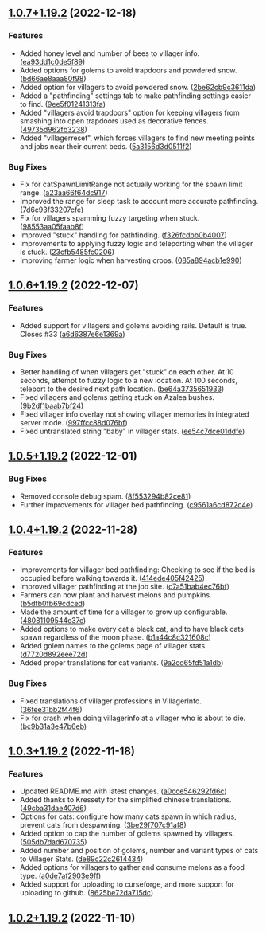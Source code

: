 

## [1.0.7+1.19.2](https://gitlab.com/html-validate/html-validate/compare/1.0.7+1.19.2) (2022-12-18)

### Features

 -  Added honey level and number of bees to villager info. ([ea93dd1c0de5f89](https://gitlab.com/html-validate/html-validate/commit/ea93dd1c0de5f894a8ace9aa80bdec9848a253a3))
 -  Added options for golems to avoid trapdoors and powdered snow. ([bd66ae8aaa80f98](https://gitlab.com/html-validate/html-validate/commit/bd66ae8aaa80f986688c28c8c5fffeae8b4da3e3))
 -  Added option for villagers to avoid powdered snow. ([2be62cb9c3611da](https://gitlab.com/html-validate/html-validate/commit/2be62cb9c3611dab785aa432a2de9a50532a1ec7))
 -  Added a "pathfinding" settings tab to make pathfinding settings easier to find. ([9ee5f01241313fa](https://gitlab.com/html-validate/html-validate/commit/9ee5f01241313fabd5c18761d8af9e853592f182))
 -  Added "villagers avoid trapdoors" option for keeping villagers from smashing into open trapdoors used as decorative fences. ([49735d962fb3238](https://gitlab.com/html-validate/html-validate/commit/49735d962fb32380244b75c8f0ba7b7555356698))
 -  Added "villagerreset", which forces villagers to find new meeting points and jobs near their current beds. ([5a3156d3d0511f2](https://gitlab.com/html-validate/html-validate/commit/5a3156d3d0511f2046c1573c232bd64b926c3b1f))

### Bug Fixes

 -  Fix for catSpawnLimitRange not actually working for the spawn limit range. ([a23aa66f64dc917](https://gitlab.com/html-validate/html-validate/commit/a23aa66f64dc917c5bae5daf5709c0e4d8e1cfa5))
 -  Improved the range for sleep task to account more accurate pathfinding. ([7d6c93f33207cfe](https://gitlab.com/html-validate/html-validate/commit/7d6c93f33207cfefdc437c781eac22a6618dc9cb))
 -  Fix for villagers spamming fuzzy targeting when stuck. ([98553aa05faab8f](https://gitlab.com/html-validate/html-validate/commit/98553aa05faab8fab80f5c7d9bc790330f96e10d))
 -  Improved "stuck" handling for pathfinding. ([f326fcdbb0b4007](https://gitlab.com/html-validate/html-validate/commit/f326fcdbb0b4007b07c483a3db570899fb076c81))
 -  Improvements to applying fuzzy logic and teleporting when the villager is stuck. ([23cfb5485fc0206](https://gitlab.com/html-validate/html-validate/commit/23cfb5485fc0206beba883a8b9e515e7a65bd998))
 -  Improving farmer logic when harvesting crops. ([085a894acb1e990](https://gitlab.com/html-validate/html-validate/commit/085a894acb1e9906b80b1b8559ccea08512589a7))

 ## [1.0.6+1.19.2](https://gitlab.com/html-validate/html-validate/compare/1.0.6+1.19.2) (2022-12-07)

### Features

 -  Added support for villagers and golems avoiding rails. Default is true. Closes #33 ([a6d6387e6e1369a](https://gitlab.com/html-validate/html-validate/commit/a6d6387e6e1369a748165415c4bf5ce33ae89ef5))

### Bug Fixes

 -  Better handling of when villagers get "stuck" on each other. At 10 seconds, attempt to fuzzy logic to a new location. At 100 seconds, teleport to the desired next path location. ([be64a3735651933](https://gitlab.com/html-validate/html-validate/commit/be64a37356519332b0c3758b2042135622e65412))
 -  Fixed villagers and golems getting stuck on Azalea bushes. ([9b2df1baab7bf24](https://gitlab.com/html-validate/html-validate/commit/9b2df1baab7bf240b4482616910ab47e7849e890))
 -  Fixed villager info overlay not showing villager memories in integrated server mode. ([997ffcc88d076bf](https://gitlab.com/html-validate/html-validate/commit/997ffcc88d076bfef6643d04fa1d542d1453ccaa))
 -  Fixed untranslated string "baby" in villager stats. ([ee54c7dce01ddfe](https://gitlab.com/html-validate/html-validate/commit/ee54c7dce01ddfe684f6273310806b55cc337051))

## [1.0.5+1.19.2](https://gitlab.com/html-validate/html-validate/compare/1.0.5+1.19.2) (2022-12-01)


### Bug Fixes

 -  Removed console debug spam. ([8f553294b82ce81](https://gitlab.com/html-validate/html-validate/commit/8f553294b82ce815538c35f10019673ea97999ec))
 -  Further improvements for villager bed pathfinding. ([c9561a6cd872c4e](https://gitlab.com/html-validate/html-validate/commit/c9561a6cd872c4ee3f51caa68bf2b8b33d923b8e))

 

## [1.0.4+1.19.2](https://gitlab.com/html-validate/html-validate/compare/1.0.4+1.19.2) (2022-11-28)

### Features

 -  Improvements for villager bed pathfinding: Checking to see if the bed is occupied before walking towards it. ([414ede405f42425](https://gitlab.com/html-validate/html-validate/commit/414ede405f4242539ad5a1e3e873f3002c11b447))
 -  Improved villager pathfinding at the job site. ([c7a51bab4ec76bf](https://gitlab.com/html-validate/html-validate/commit/c7a51bab4ec76bf0e243f720377546f29c68cf5e))
 -  Farmers can now plant and harvest melons and pumpkins. ([b5dfb0fb69cdced](https://gitlab.com/html-validate/html-validate/commit/b5dfb0fb69cdcede7967059890a58c4d6163061b))
 -  Made the amount of time for a villager to grow up configurable. ([48081109544c37c](https://gitlab.com/html-validate/html-validate/commit/48081109544c37c233aa5e5b868fc0cf3b364432))
 -  Added options to make every cat a black cat, and to have black cats spawn regardless of the moon phase. ([b1a44c8c321608c](https://gitlab.com/html-validate/html-validate/commit/b1a44c8c321608c024739fee0653befd5b129f1e))
 -  Added golem names to the golems page of villager stats. ([d7720d892eee72d](https://gitlab.com/html-validate/html-validate/commit/d7720d892eee72db9d36ffece4f62875a9038994))
 -  Added proper translations for cat variants. ([9a2cd65fd51a1db](https://gitlab.com/html-validate/html-validate/commit/9a2cd65fd51a1db733c39c0aa0e132cd730ba4ea))

### Bug Fixes

-  Fixed translations of villager professions in VillagerInfo. ([36fee31bb2f44f6](https://gitlab.com/html-validate/html-validate/commit/36fee31bb2f44f62c643cc12f69830b9ab27239f))
-  Fix for crash when doing villagerinfo at a villager who is about to die. ([bc9b31a3e47b6eb](https://gitlab.com/html-validate/html-validate/commit/bc9b31a3e47b6ebd6973070e47c043b92c4599ce))


## [1.0.3+1.19.2](https://gitlab.com/html-validate/html-validate/compare/1.0.3+1.19.2) (2022-11-18)

### Features

- Updated README.md with latest
  changes. ([a0cce546292fd6c](https://gitlab.com/html-validate/html-validate/commit/a0cce546292fd6c6bf1f4cb43cc8c4df1aaf371e))
- Added thanks to Kressety for the simplified chinese
  translations. ([49cba31dae407d6](https://gitlab.com/html-validate/html-validate/commit/49cba31dae407d61566a581b78424dc539aae1ea))
- Options for cats: configure how many cats spawn in which radius, prevent cats from
  despawning. ([3be29f707c91af8](https://gitlab.com/html-validate/html-validate/commit/3be29f707c91af8aaadc624bc8a5196a32628139))
- Added option to cap the number of golems spawned by
  villagers. ([505db7dad670735](https://gitlab.com/html-validate/html-validate/commit/505db7dad670735419fdcd1f6a17bab626e46dca))
- Added number and position of golems, number and variant types of cats to Villager
  Stats. ([de89c22c2614434](https://gitlab.com/html-validate/html-validate/commit/de89c22c26144341a95f6a82af59e8587cd5141d))
- Added options for villagers to gather and consume melons as a food
  type. ([a0de7af2903e9ff](https://gitlab.com/html-validate/html-validate/commit/a0de7af2903e9ff50a096e9ecbcb40fc713ce98c))
- Added support for uploading to curseforge, and more support for uploading to
  github. ([8625be72da715dc](https://gitlab.com/html-validate/html-validate/commit/8625be72da715dc319d6c830e74d8a1755cb9aa3))

## [1.0.2+1.19.2](https://gitlab.com/html-validate/html-validate/compare/1.0.2+1.19.2) (2022-11-10)



 